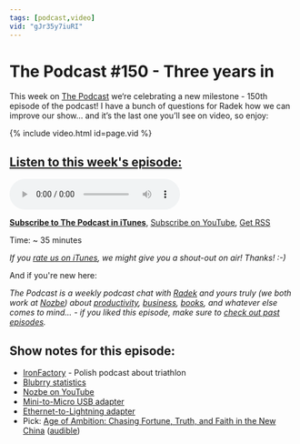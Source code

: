 ```yaml
---
tags: [podcast,video]
vid: "gJr35y7iuRI"
---
```


# The Podcast #150 - Three years in

This week on [The Podcast][p] we‘re celebrating a new milestone - 150th episode of the podcast! I have a bunch of questions for Radek how we can improve our show... and it’s the last one you’ll see on video, so enjoy:

{% include video.html id=page.vid %}

<!--More-->

## [Listen to this week's episode:][e]

<audio controls>
<source src="https://files.nozbe.com/podcast/150.mp3" type="audio/mpeg">
</audio>

**[Subscribe to The Podcast in iTunes][i]**, [Subscribe on YouTube][y], [Get RSS][rss]

Time: ~ 35 minutes

*If you [rate us on iTunes][i], we might give you a shout-out on air! Thanks! :-)*

And if you're new here:

*The Podcast is a weekly podcast chat with [Radek][r] and yours truly (we both work at [Nozbe][n]) about [productivity](/tag/productivity), [business](/tag/business), [books](/tag/books), and whatever else comes to mind… - if you liked this episode, make sure to [check out past episodes](/tag/podcast).*

## Show notes for this episode:

  * [IronFactory](http://ironfactory.pl/podcast-kropka-nad-m/) \- Polish podcast about triathlon
  * [Blubrry statistics](https://create.blubrry.com/resources/podcast-media-download-statistics/)
  * [Nozbe on YouTube](https://www.youtube.com/user/NozbeCom?sub_confirmation=1)
  * [Mini-to-Micro USB adapter](https://www.aliexpress.com/item/Black-Micro-USB-Female-to-Mini-USB-Male-Adapter-Charger-Converter-Adaptor-4XFC-Drop-shipping/32835728211.html?spm=a2g0s.9042311.0.0.27424c4drdCqSU)
  * [Ethernet-to-Lightning adapter](https://www.amazon.com/FindUWill-Lightning-Ethernet-Network-Adapter-Overseas/dp/B0725PYSP3)
  * Pick: [Age of Ambition: Chasing Fortune, Truth, and Faith in the New China](https://www.amazon.com/Age-Ambition-Chasing-Fortune-Truth/dp/0374535272/) ([audible](https://www.audible.com/pd/History/Age-of-Ambition-Audiobook/B00K6UID0I))

[y]: https://michael.gratis/thepodcastyt
[rss]: http://thepodcast.fm/episodes?format=RSS
[e]: http://thepodcast.fm/episodes/150

[p]: https://michael.gratis/thepodcastfm
[n]: https://michael.gratis/nozbe
[r]: https://michael.gratis/radex
[i]: https://michael.gratis/thepodcast
[o]: https://michael.gratis/ipadonly


